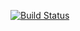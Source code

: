 [![Build Status](https://travis-ci.org/andela-sgaamuwa/Checkpoint-3.svg?branch=develop)](https://travis-ci.org/andela-sgaamuwa/Checkpoint-3)